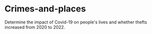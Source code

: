 # Crimes-and-places
Determine the impact of Covid-19 on people's lives and whether thefts increased from 2020 to 2022.
